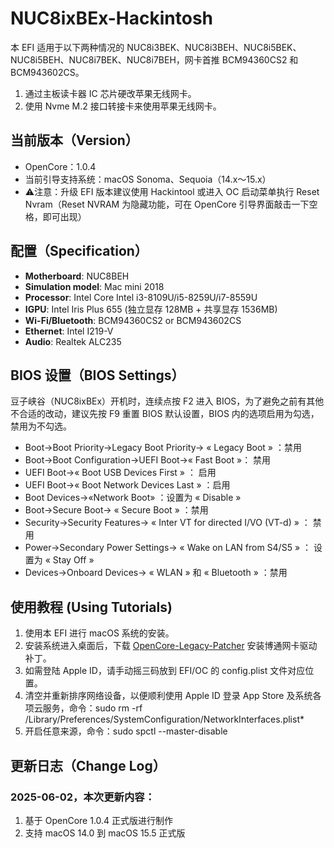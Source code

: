 # NUC8ixBEx-Hackintosh
本 EFI 适用于以下两种情况的 NUC8i3BEK、NUC8i3BEH、NUC8i5BEK、NUC8i5BEH、NUC8i7BEK、NUC8i7BEH，网卡首推 BCM94360CS2 和 BCM943602CS。
1. 通过主板读卡器 IC 芯片硬改苹果无线网卡。
2. 使用 Nvme M.2 接口转接卡来使用苹果无线网卡。

## 当前版本（Version）
* OpenCore：1.0.4
* 当前引导支持系统：macOS Sonoma、Sequoia（14.x～15.x）
* ⚠️注意：升级 EFI 版本建议使用 Hackintool 或进入 OC 启动菜单执行 Reset Nvram（Reset NVRAM 为隐藏功能，可在 OpenCore 引导界面敲击一下空格，即可出现）

## 配置（Specification）
- **Motherboard**: NUC8BEH
- **Simulation model**: Mac mini 2018
- **Processor**: Intel Core Intel i3-8109U/i5-8259U/i7-8559U
- **IGPU**: Intel Iris Plus 655 (独立显存 128MB + 共享显存 1536MB)
- **Wi-Fi/Bluetooth**: BCM94360CS2 or BCM943602CS
- **Ethernet**: Intel I219-V
- **Audio**: Realtek ALC235

## BIOS 设置（BIOS Settings）
豆子峡谷（NUC8ixBEx）开机时，连续点按 F2 进入 BIOS，为了避免之前有其他不合适的改动，建议先按 F9 重置 BIOS 默认设置，BIOS 内的选项启用为勾选，禁用为不勾选。

- Boot->Boot Priority->Legacy Boot Priority-> « Legacy Boot » ：禁用
- Boot->Boot Configuration->UEFI Boot->« Fast Boot »： 禁用
- UEFI Boot->« Boot USB Devices First » ： 启用
- UEFI Boot->« Boot Network Devices Last » ：启用
- Boot Devices->«Network Boot» ：设置为 « Disable »
- Boot->Secure Boot-> « Secure Boot » ：禁用
- Security->Security Features-> « Inter VT for directed I/VO (VT-d) » ： 禁用
- Power->Secondary Power Settings-> « Wake on LAN from S4/S5 » ： 设置为 « Stay Off »
- Devices->Onboard Devices-> « WLAN » 和 « Bluetooth » ：禁用


## 使用教程 (Using Tutorials)
1. 使用本 EFI 进行 macOS 系统的安装。
2. 安装系统进入桌面后，下载 [OpenCore-Legacy-Patcher](https://github.com/dortania/OpenCore-Legacy-Patcher/releases) 安装博通网卡驱动补丁。
3. 如需登陆 Apple ID，请手动摇三码放到 EFI/OC 的 config.plist 文件对应位置。
4. 清空并重新排序网络设备，以便顺利使用 Apple ID 登录 App Store 及系统各项云服务，命令：sudo rm -rf /Library/Preferences/SystemConfiguration/NetworkInterfaces.plist*
5. 开启任意来源，命令：sudo spctl --master-disable

## 更新日志（Change Log）

### 2025-06-02，本次更新内容：
1. 基于 OpenCore 1.0.4 正式版进行制作
2. 支持 macOS 14.0 到 macOS 15.5 正式版
